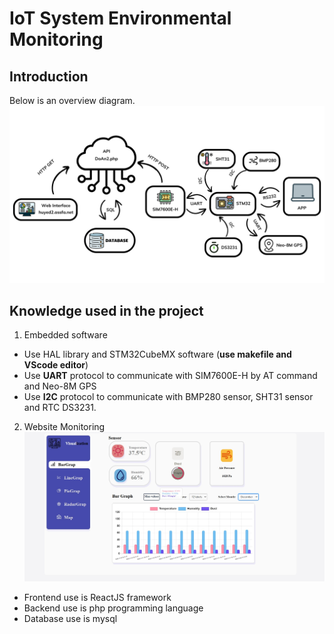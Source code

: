 # **IoT System Environmental Monitoring**
## Introduction
Below is an overview diagram.
![output](/OverviewDoAn2.png)
## Knowledge used in the project
1. Embedded software
* Use HAL library and STM32CubeMX software (**use makefile and VScode editor**)
* Use **UART** protocol to communicate with SIM7600E-H by AT command and Neo-8M GPS
* Use **I2C** protocol to communicate with BMP280 sensor, SHT31 sensor and RTC DS3231.
2. Website Monitoring
![output](/web.jpg)

* Frontend use is ReactJS framework
* Backend use is php programming language
* Database use is mysql
